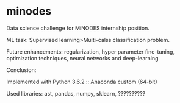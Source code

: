 # minodes
Data science challenge for MiNODES internship position.

ML task: Supervised learning>Multi-calss classification problem.

Future enhancements: regularization, hyper parameter fine-tuning, optimization techniques, neural networks and deep-learning

Conclusion:

Implemented with Python 3.6.2 :: Anaconda custom (64-bit)

Used libraries: ast, pandas, numpy, sklearn, ??????????



